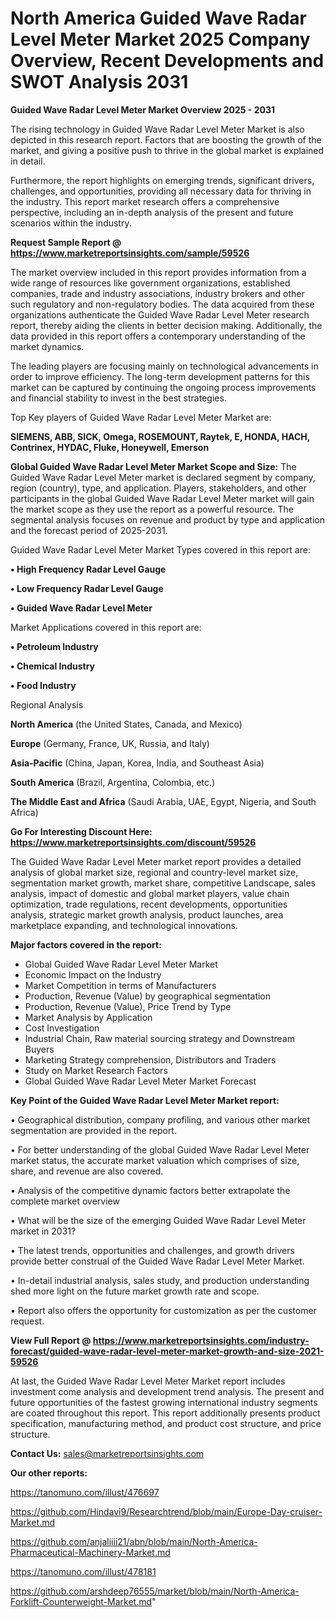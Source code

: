 # North America Guided Wave Radar Level Meter Market 2025 Company Overview, Recent Developments and SWOT Analysis 2031

<Strong> Guided Wave Radar Level Meter Market Overview 2025 - 2031</strong>

The rising technology in Guided Wave Radar Level Meter Market is also depicted in this research report. Factors that are boosting the growth of the market, and giving a positive push to thrive in the global market is explained in detail.

Furthermore, the report highlights on emerging trends, significant drivers, challenges, and opportunities, providing all necessary data for thriving in the industry. This report market research offers a comprehensive perspective, including an in-depth analysis of the present and future scenarios within the industry.

<strong>Request Sample Report @ <a href=https://www.marketreportsinsights.com/sample/59526>https://www.marketreportsinsights.com/sample/59526</a></strong>

The market overview included in this report provides information from a wide range of resources like government organizations, established companies, trade and industry associations, industry brokers and other such regulatory and non-regulatory bodies. The data acquired from these organizations authenticate the Guided Wave Radar Level Meter research report, thereby aiding the clients in better decision making. Additionally, the data provided in this report offers a contemporary understanding of the market dynamics.

The leading players are focusing mainly on technological advancements in order to improve efficiency. The long-term development patterns for this market can be captured by continuing the ongoing process improvements and financial stability to invest in the best strategies.

Top Key players of Guided Wave Radar Level Meter Market are:

<strong>SIEMENS, ABB, SICK, Omega, ROSEMOUNT, Raytek, E, HONDA, HACH, Contrinex, HYDAC, Fluke, Honeywell, Emerson</strong>

<strong><b>Global Guided Wave Radar Level Meter Market Scope and Size:</b></strong>
The Guided Wave Radar Level Meter market is declared segment by company, region (country), type, and application. Players, stakeholders, and other participants in the global Guided Wave Radar Level Meter market will gain the market scope as they use the report as a powerful resource. The segmental analysis focuses on revenue and product by type and application and the forecast period of 2025-2031.

Guided Wave Radar Level Meter Market Types covered in this report are:

<strong>• High Frequency Radar Level Gauge

• Low Frequency Radar Level Gauge

• Guided Wave Radar Level Meter</strong>

Market Applications covered in this report are:

<strong>• Petroleum Industry

• Chemical Industry

• Food Industry</strong> 

Regional Analysis

<strong>North America</strong> (the United States, Canada, and Mexico)

<strong>Europe</strong> (Germany, France, UK, Russia, and Italy)

<strong>Asia-Pacific</strong> (China, Japan, Korea, India, and Southeast Asia)

<strong>South America</strong> (Brazil, Argentina, Colombia, etc.)

<strong>The Middle East and Africa</strong> (Saudi Arabia, UAE, Egypt, Nigeria, and South Africa)

<strong>Go For Interesting Discount Here: <a href=https://www.marketreportsinsights.com/discount/59526>https://www.marketreportsinsights.com/discount/59526</a></strong>

The Guided Wave Radar Level Meter market report provides a detailed analysis of global market size, regional and country-level market size, segmentation market growth, market share, competitive Landscape, sales analysis, impact of domestic and global market players, value chain optimization, trade regulations, recent developments, opportunities analysis, strategic market growth analysis, product launches, area marketplace expanding, and technological innovations.

<strong><b>Major factors covered in the report:</b></strong>
<ul>
  <li>Global Guided Wave Radar Level Meter Market </li>
  <li>Economic Impact on the Industry</li>
  <li>Market Competition in terms of Manufacturers</li>
  <li>Production, Revenue (Value) by geographical segmentation</li>
  <li>Production, Revenue (Value), Price Trend by Type</li>
  <li>Market Analysis by Application</li>
  <li>Cost Investigation</li>
  <li>Industrial Chain, Raw material sourcing strategy and Downstream Buyers</li>
  <li>Marketing Strategy comprehension, Distributors and Traders</li>
  <li>Study on Market Research Factors</li>
  <li>Global Guided Wave Radar Level Meter Market Forecast</li>
</ul>

<strong><b>Key Point of the Guided Wave Radar Level Meter Market report:</b></strong>

• Geographical distribution, company profiling, and various other market segmentation are provided in the report.

• For better understanding of the global Guided Wave Radar Level Meter market status, the accurate market valuation which comprises of size, share, and revenue are also covered.

• Analysis of the competitive dynamic factors better extrapolate the complete market overview

• What will be the size of the emerging Guided Wave Radar Level Meter market in 2031?

• The latest trends, opportunities and challenges, and growth drivers provide better construal of the Guided Wave Radar Level Meter Market.

• In-detail industrial analysis, sales study, and production understanding shed more light on the future market growth rate and scope.

• Report also offers the opportunity for customization as per the customer request.

<strong><b>View Full Report @ <a href=https://www.marketreportsinsights.com/industry-forecast/guided-wave-radar-level-meter-market-growth-and-size-2021-59526>https://www.marketreportsinsights.com/industry-forecast/guided-wave-radar-level-meter-market-growth-and-size-2021-59526</a></b></strong>


At last, the Guided Wave Radar Level Meter Market report includes investment come analysis and development trend analysis. The present and future opportunities of the fastest growing international industry segments are coated throughout this report. This report additionally presents product specification, manufacturing method, and product cost structure, and price structure.

<strong>Contact Us:</strong>
sales@marketreportsinsights.com

<strong>Our other reports:</strong>

<a href=https://tanomuno.com/illust/476697>https://tanomuno.com/illust/476697</a>

<a href=https://github.com/Hindavi9/Researchtrend/blob/main/Europe-Day-cruiser-Market.md>https://github.com/Hindavi9/Researchtrend/blob/main/Europe-Day-cruiser-Market.md</a>

<a href=https://github.com/anjaliiii21/abn/blob/main/North-America-Pharmaceutical-Machinery-Market.md>https://github.com/anjaliiii21/abn/blob/main/North-America-Pharmaceutical-Machinery-Market.md</a>

<a href=https://tanomuno.com/illust/478181>https://tanomuno.com/illust/478181</a>

<a href=https://github.com/arshdeep76555/market/blob/main/North-America-Forklift-Counterweight-Market.md>https://github.com/arshdeep76555/market/blob/main/North-America-Forklift-Counterweight-Market.md</a>"
